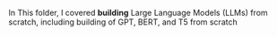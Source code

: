 In This folder, I covered **building** Large Language Models (LLMs) from scratch, including building of GPT, BERT, and T5 from scratch